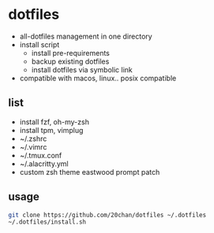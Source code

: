 # dotfiles

- all-dotfiles management in one directory
- install script
    - install pre-requirements
    - backup existing dotfiles
    - install dotfiles via symbolic link
- compatible with macos, linux.. posix compatible

## list

- install fzf, oh-my-zsh
- install tpm, vimplug
- ~/.zshrc
- ~/.vimrc
- ~/.tmux.conf
- ~/.alacritty.yml
- custom zsh theme eastwood prompt patch

## usage

```sh
git clone https://github.com/20chan/dotfiles ~/.dotfiles
~/.dotfiles/install.sh
```

